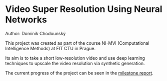 # Video Super Resolution Using Neural Networks
Author: Dominik Chodounský

This project was created as part of the course NI-MVI (Computational Intelligence Methods) at FIT CTU in Prague.

Its aim is to take a short low-resolution video and use deep learning techniques to upscale the video resolution via synthetic generation.

The current progress of the project can be seen in the [milestone report](/milestone_report.pdf).